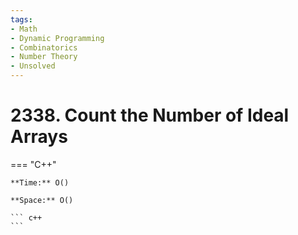 ```yaml
---
tags:
- Math
- Dynamic Programming
- Combinatorics
- Number Theory
- Unsolved
---
```



# 2338. Count the Number of Ideal Arrays

=== "C++"

    **Time:** O()

    **Space:** O()

    ``` c++
    ```
